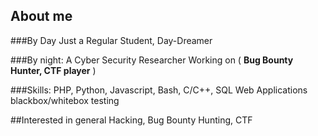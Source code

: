 ## About me

###By Day Just a Regular Student, Day-Dreamer 


###By night: A Cyber Security Researcher  Working on ( **Bug Bounty Hunter, CTF player** ) 

###Skills:
PHP, Python, Javascript, Bash, C/C++, SQL
Web Applications blackbox/whitebox testing

##Interested in general Hacking, Bug Bounty Hunting, CTF

